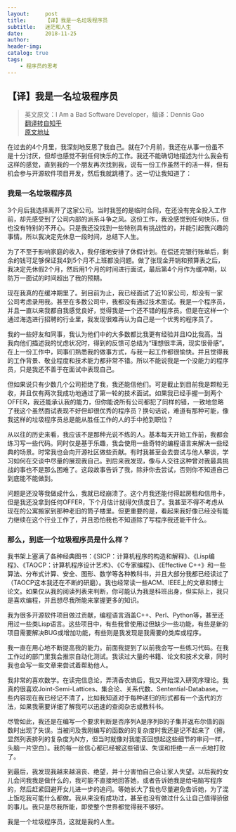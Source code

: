 ```yaml
---
layout:     post
title:      【译】我是一名垃圾程序员
subtitle:   迷茫和人生
date:       2018-11-25
author:     
header-img: 
catalog: true
tags:
    - 程序员的思考
---
```


## 【译】我是一名垃圾程序员 

> 英文原文：I Am a Bad Software Developer，编译：Dennis Gao<br/>
> [翻译转自知乎](https://www.zhihu.com/question/26991985/answer/34814874)<br/>
> [原文地址](http://eewz0z.pen.io/)

在过去的4个月里，我深刻地反思了我自己。就在7个月前，我还在从事一份虽不是十分讨厌，但却也感觉不到任何快乐的工作。我还不能确切地描述为什么我会有这样的感觉，直到我的一个朋友再次找到我，说有一份工作虽然干的活一样，但有机会参与开源软件项目开发，然后我就跳槽了。这一切让我知道了：

### 我是一名垃圾程序员

3个月后我选择离开了这家公司。当时我签的是临时合同，在还没有完全投入工作前，却先感受到了公司内部的派系斗争之风。这份工作，我没感觉到任何快乐，但也没有特别的不开心。只是我还没找到一些特别具有挑战性的，并能引起我兴趣的事情。所以我决定先休息一段时间，总结下人生。

为了不至于影响家庭的收入，我仔细地安排了休假计划。在偿还完银行账单后，剩余的钱可足够保证我4到5个月不上班都没问题。做了张现金开销和预算表之后，我决定先休假2个月，然后用1个月的时间进行面试，最后第4个月作为缓冲期，以防万一面试的时间超出了我的预期。

现在我真的在缓冲期里了。到目前为止，我已经面试了近10家公司，却没有一家公司考虑录用我。甚至在多数公司中，我都没有通过技术面试。我是一个程序员，并且一直以来我都自我感觉良好，觉得我是一个还不错的程序员。但是在这样一个通过海选进行招聘的行业里，我发现很难再认为自己是一个优秀的程序员了。

我的一些好友和同事，我认为他们中的大多数都比我更有经验并且IQ比我高。当我向他们描述我的忧虑状况时，得到的反馈可总结为“理想很丰满，现实很骨感”。在上一份工作中，同事们熟悉我的做事方式，与我一起工作都很愉快。并且觉得我的工作背景、敬业程度和技术能力都非常不错。所以不能说我是一个没能力的程序员，只是我还不善于在面试中表现自己。

但如果说只有少数几个公司拒绝了我，我还能信他们。可是截止到目前我是颗粒无收，并且仅有两次我成功地通过了第一轮的技术面试。如果我已经手握一到两个OFFER，我还能承认我的能力，但你能说所有公司都犯了同样的错，一致地忽略了我这个虽然面试表现不好但却很优秀的程序员？换句话说，难道有那种可能，像我这样的垃圾程序员总是能从胜任工作的人的手中抢到职位？

从以往的历史来看，我应该不是那种光说不练的人。基本每天开始工作前，我都会练习写一些代码。同时仅是基于乐趣，我会使用一些奇特的编程语言来解决一些经典的场景。时常我也会向开源社区做些贡献。有时我甚至会去尝试与他人攀谈，学习如何在交谈中尽量的展现我自己。到后来我发现，像与人交往这种曾对我最具挑战的事也不是那么困难了。这段故事告诉了我，除非你去尝试，否则你不知道自己到底能不能做到。

问题是还没等我做成什么，我就已经崩溃了。这个月我还能付得起房租和信用卡，但是我还没拿到任何OFFER，下个月估计就得欠债度日了。我甚至不得不考虑从现在的公寓搬家到那种老旧的筒子楼里。但更重要的是，看起来我好像已经没有能力继续在这个行业工作了，并且恐怕我也不知道除了写程序我还能干什么。

### 那么，到底一个垃圾程序员是什么样？

我书架上塞满了各种经典图书：《SICP：计算机程序的构造和解释》、《Lisp编程》、《TAOCP：计算机程序设计艺术》、《C专家编程》、《Effective C++》和一些算法、分布式计算、安全、图形、数学等各种教科书，并且大部分我都已经读过了（TAOCP这本我还在不断的研磨）。我也经常读一些ACM、IEEE上的文章和博士论文。如果仅从我的阅读列表来判断，你可能认为我是科班出身，但实际上，我只是喜欢编程，并且想尽我所能来掌握更多的知识。

我为很多开源软件项目做过贡献，编程语言涵盖C++、Perl、Python等，甚至还用过一些类Lisp语言。这些项目中，有些我曾使用过但缺少一些功能，有些是新的项目需要解决BUG或增加功能，有些则是我发现是我需要的类库或程序。

我一直在用心地不断提高我的能力。前面我提到了以前我会写一些练习代码。在我工作过的部门里我会推崇自动化测试。我读过大量的书籍、论文和技术文章，同时我也会写一些文章来尝试着帮助他人。

我非常的喜欢数学。在读完信息论，弄清香农熵后，我又开始深入研究序理论。我真的很喜欢Joint-Semi-Lattices、集合论、关系代数、Sentential-Database。一些内容现在我已经记不清了，比如我知道对于每种递归的形式都有一个迭代的方法，如果我需要详细了解我可以迅速的查阅杂志或教科书。

尽管如此，我还是在编写一个要求判断是否序列A是序列B的子集并返布尔值的函数时出现了失误。当被问及我刚编写的函数的的复杂度时我还是记不起来了（擦，显然列表排列的复杂度为N方，但当时就像对我能否回想起这些细节的审问一样，头脑一片空白）。我的每一丝信心都已经被这些错误、失误和拒绝一点一点地打败了。

到最后，我发现我越来越沮丧、绝望，并十分害怕自己会让家人失望。以后我的女儿会问我我是做什么的，我可能不直接地回答她，或者告诉她我是给电脑写程序的，然后赶紧回避开女儿进一步的追问。等她长大了我也尽量避免告诉她，为了混上饭吃我可能什么都做。我从来没有成功过，甚至也没有做过什么让自己值得骄傲的事儿。我只是尽我所能，即使整个世界都觉得我不够好。

我是一个垃圾程序员，这就是我的人生。

